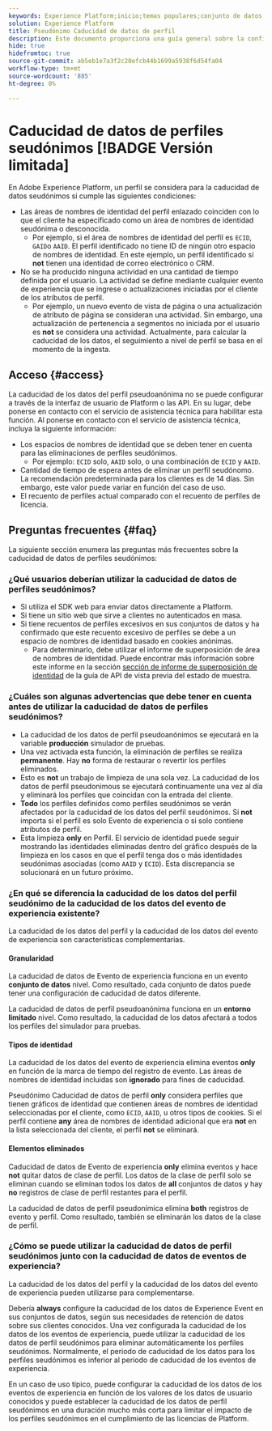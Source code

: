 ```yaml
---
keywords: Experience Platform;inicio;temas populares;conjunto de datos;conjunto de datos;tiempo de vida;ttl;tiempo de vida;seudónimo;perfiles seudónimos;caducidad de datos;caducidad;
solution: Experience Platform
title: Pseudónimo Caducidad de datos de perfil
description: Este documento proporciona una guía general sobre la configuración de la caducidad de los datos para los perfiles seudónimos dentro de Adobe Experience Platform.
hide: true
hidefromtoc: true
source-git-commit: ab5eb1e7a3f2c20efcb44b1699a5938f6d54fa04
workflow-type: tm+mt
source-wordcount: '885'
ht-degree: 0%

---
```



# Caducidad de datos de perfiles seudónimos [!BADGE Versión limitada]

En Adobe Experience Platform, un perfil se considera para la caducidad de datos seudónimos si cumple las siguientes condiciones:

- Las áreas de nombres de identidad del perfil enlazado coinciden con lo que el cliente ha especificado como un área de nombres de identidad seudónima o desconocida.
   - Por ejemplo, si el área de nombres de identidad del perfil es `ECID`, `GAID`o `AAID`. El perfil identificado no tiene ID de ningún otro espacio de nombres de identidad. En este ejemplo, un perfil identificado sí **not** tienen una identidad de correo electrónico o CRM.
- No se ha producido ninguna actividad en una cantidad de tiempo definida por el usuario. La actividad se define mediante cualquier evento de experiencia que se ingrese o actualizaciones iniciadas por el cliente de los atributos de perfil.
   - Por ejemplo, un nuevo evento de vista de página o una actualización de atributo de página se consideran una actividad. Sin embargo, una actualización de pertenencia a segmentos no iniciada por el usuario es **not** se considera una actividad. Actualmente, para calcular la caducidad de los datos, el seguimiento a nivel de perfil se basa en el momento de la ingesta.

## Acceso {#access}

La caducidad de los datos del perfil pseudoanónima no se puede configurar a través de la interfaz de usuario de Platform o las API. En su lugar, debe ponerse en contacto con el servicio de asistencia técnica para habilitar esta función. Al ponerse en contacto con el servicio de asistencia técnica, incluya la siguiente información:

- Los espacios de nombres de identidad que se deben tener en cuenta para las eliminaciones de perfiles seudónimos.
   - Por ejemplo: `ECID` solo, `AAID` solo, o una combinación de `ECID` y `AAID`.
- Cantidad de tiempo de espera antes de eliminar un perfil seudónomo. La recomendación predeterminada para los clientes es de 14 días. Sin embargo, este valor puede variar en función del caso de uso.
- El recuento de perfiles actual comparado con el recuento de perfiles de licencia.

## Preguntas frecuentes {#faq}

La siguiente sección enumera las preguntas más frecuentes sobre la caducidad de datos de perfiles seudónimos:

### ¿Qué usuarios deberían utilizar la caducidad de datos de perfiles seudónimos?

- Si utiliza el SDK web para enviar datos directamente a Platform.
- Si tiene un sitio web que sirve a clientes no autenticados en masa.
- Si tiene recuentos de perfiles excesivos en sus conjuntos de datos y ha confirmado que este recuento excesivo de perfiles se debe a un espacio de nombres de identidad basado en cookies anónimas.
   - Para determinarlo, debe utilizar el informe de superposición de área de nombres de identidad. Puede encontrar más información sobre este informe en la sección [sección de informe de superposición de identidad](./api/preview-sample-status.md#identity-overlap-report) de la guía de API de vista previa del estado de muestra.

### ¿Cuáles son algunas advertencias que debe tener en cuenta antes de utilizar la caducidad de datos de perfiles seudónimos?

- La caducidad de los datos de perfil pseudoanónimos se ejecutará en la variable **producción** simulador de pruebas.
- Una vez activada esta función, la eliminación de perfiles se realiza **permanente**. Hay **no** forma de restaurar o revertir los perfiles eliminados.
- Esto es **not** un trabajo de limpieza de una sola vez. La caducidad de los datos de perfil pseudonimous se ejecutará continuamente una vez al día y eliminará los perfiles que coincidan con la entrada del cliente.
- **Todo** los perfiles definidos como perfiles seudónimos se verán afectados por la caducidad de los datos del perfil seudónimos. Sí **not** importa si el perfil es solo Evento de experiencia o si solo contiene atributos de perfil.
- Esta limpieza **only** en Perfil. El servicio de identidad puede seguir mostrando las identidades eliminadas dentro del gráfico después de la limpieza en los casos en que el perfil tenga dos o más identidades seudónimas asociadas (como `AAID` y `ECID`). Esta discrepancia se solucionará en un futuro próximo.

### ¿En qué se diferencia la caducidad de los datos del perfil seudónimo de la caducidad de los datos del evento de experiencia existente?

La caducidad de los datos del perfil y la caducidad de los datos del evento de experiencia son características complementarias.

#### Granularidad

La caducidad de datos de Evento de experiencia funciona en un evento **conjunto de datos** nivel. Como resultado, cada conjunto de datos puede tener una configuración de caducidad de datos diferente.

La caducidad de datos de perfil pseudoanónima funciona en un **entorno limitado** nivel. Como resultado, la caducidad de los datos afectará a todos los perfiles del simulador para pruebas.

#### Tipos de identidad

La caducidad de los datos del evento de experiencia elimina eventos **only** en función de la marca de tiempo del registro de evento. Las áreas de nombres de identidad incluidas son **ignorado** para fines de caducidad.

Pseudónimo Caducidad de datos de perfil **only** considera perfiles que tienen gráficos de identidad que contienen áreas de nombres de identidad seleccionadas por el cliente, como `ECID`, `AAID`, u otros tipos de cookies. Si el perfil contiene **any** área de nombres de identidad adicional que era **not** en la lista seleccionada del cliente, el perfil **not** se eliminará.

#### Elementos eliminados

Caducidad de datos de Evento de experiencia **only** elimina eventos y hace **not** quitar datos de clase de perfil. Los datos de la clase de perfil solo se eliminan cuando se eliminan todos los datos de **all** conjuntos de datos y hay **no** registros de clase de perfil restantes para el perfil.

La caducidad de datos de perfil pseudonímica elimina **both** registros de evento y perfil. Como resultado, también se eliminarán los datos de la clase de perfil.

### ¿Cómo se puede utilizar la caducidad de datos de perfil seudónimos junto con la caducidad de datos de eventos de experiencia?

La caducidad de los datos del perfil y la caducidad de los datos del evento de experiencia pueden utilizarse para complementarse.

Debería **always** configure la caducidad de los datos de Experience Event en sus conjuntos de datos, según sus necesidades de retención de datos sobre sus clientes conocidos. Una vez configurada la caducidad de los datos de los eventos de experiencia, puede utilizar la caducidad de los datos de perfil seudónimos para eliminar automáticamente los perfiles seudónimos. Normalmente, el periodo de caducidad de los datos para los perfiles seudónimos es inferior al periodo de caducidad de los eventos de experiencia.

En un caso de uso típico, puede configurar la caducidad de los datos de los eventos de experiencia en función de los valores de los datos de usuario conocidos y puede establecer la caducidad de los datos de perfil seudónimos en una duración mucho más corta para limitar el impacto de los perfiles seudónimos en el cumplimiento de las licencias de Platform.
